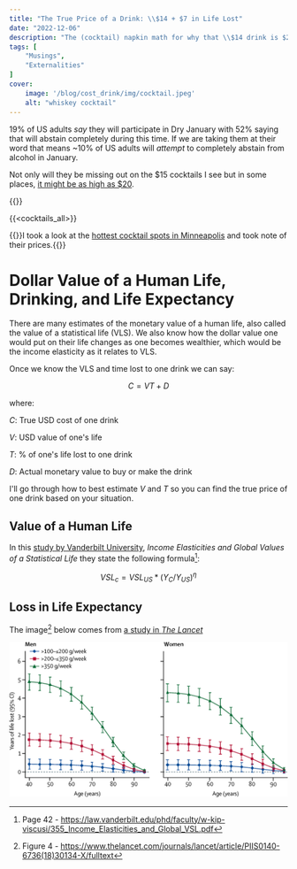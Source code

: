 ```yaml
---
title: "The True Price of a Drink: \\$14 + $7 in Life Lost"
date: "2022-12-06"
description: "The (cocktail) napkin math for why that \\$14 drink is $21"
tags: [
    "Musings",
    "Externalities"
]
cover:
    image: '/blog/cost_drink/img/cocktail.jpeg'
    alt: "whiskey cocktail"
---
```

19% of US adults *say* they will participate in Dry January with 52% saying that will abstain completely during this time.  If we are taking them at their word that means ~10% of US adults will *attempt* to completely abstain from alcohol in January.  

Not only will they be missing out on the $15 cocktails I see but in some places, [it might be as high as $20](bonappetit.com/story/expensive-cocktails-cost). 

{{<cocktails>}}

{{<cocktails_all>}}

{{<caption>}}I took a look at the [hottest cocktail spots in Minneapolis](https://twincities.eater.com/maps/best-new-bars-cocktails-minneapolis-st-paul-twin-cities) and took note of their prices.{{</caption>}}

# Dollar Value of a Human Life, Drinking, and Life Expectancy
There are many estimates of the monetary value of a human life, also called the value of a statistical life (VLS). We also know how the dollar value one would put on their life changes as one becomes wealthier, which would be the income elasticity as it relates to VLS.

Once we know the VLS and time lost to one drink we can say:

$$C= VT + D$$

where:

$C$: True USD cost of one drink

$V$: USD value of one's life

$T$: % of one's life lost to one drink

$D$: Actual monetary value to buy or make the drink

I'll go through how to best estimate $V$ and $T$ so you can find the true price of one drink based on your situation.

## Value of a Human Life
In this [study by Vanderbilt University](https://law.vanderbilt.edu/phd/faculty/w-kip-viscusi/355_Income_Elasticities_and_Global_VSL.pdf), *Income Elasticities and Global Values of a Statistical Life* they state the following formula[^1]:

$$VSL_{c} = VSL_{US} * (Y_{C}/Y_{US})^{\eta}$$

## Loss in Life Expectancy 

The image[^2] below comes from [a study in *The Lancet*]()

!["Lancet loss in life expectancy from one drink"](img/lancet_lifeexp_drink.jpeg "Caption")

[^1]: Page 42 - https://law.vanderbilt.edu/phd/faculty/w-kip-viscusi/355_Income_Elasticities_and_Global_VSL.pdf
[^2]: Figure 4 - https://www.thelancet.com/journals/lancet/article/PIIS0140-6736(18)30134-X/fulltext